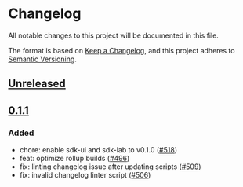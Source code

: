 # Changelog
All notable changes to this project will be documented in this file.

The format is based on [Keep a Changelog](https://keepachangelog.com/en/1.0.0/),
and this project adheres to [Semantic Versioning](https://semver.org/spec/v2.0.0.html).

## [Unreleased]

## [0.1.1]
### Added
- chore: enable sdk-ui and sdk-lab to v0.1.0 ([#518](https://github.com/MetaMask/metamask-sdk/pull/518))
- feat: optimize rollup builds ([#496](https://github.com/MetaMask/metamask-sdk/pull/496))
- fix: linting changelog issue after updating scripts ([#509](https://github.com/MetaMask/metamask-sdk/pull/509))
- fix: invalid changelog linter script ([#506](https://github.com/MetaMask/metamask-sdk/pull/506))

[Unreleased]: https://github.com/MetaMask/metamask-sdk/compare/@metamask/sdk-lab@0.1.1...HEAD
[0.1.1]: https://github.com/MetaMask/metamask-sdk/releases/tag/@metamask/sdk-lab@0.1.1
